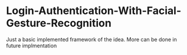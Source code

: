 # Login-Authentication-With-Facial-Gesture-Recognition
Just a basic implemented framework of the idea. More can be done in future implmentation
